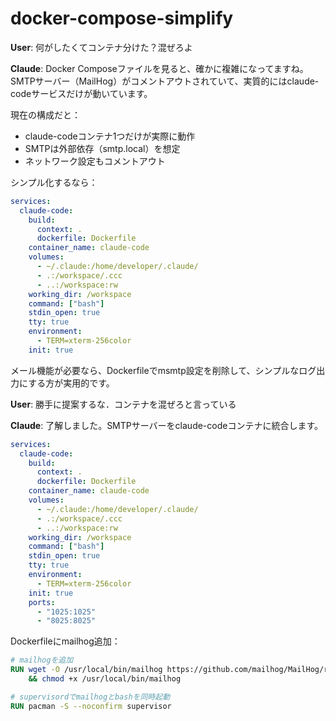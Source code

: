 # docker-compose-simplify

**User**:
何がしたくてコンテナ分けた？混ぜろよ

**Claude**:
Docker Composeファイルを見ると、確かに複雑になってますね。SMTPサーバー（MailHog）がコメントアウトされていて、実質的にはclaude-codeサービスだけが動いています。

現在の構成だと：
- claude-codeコンテナ1つだけが実際に動作
- SMTPは外部依存（smtp.local）を想定
- ネットワーク設定もコメントアウト

シンプル化するなら：

```yaml
services:
  claude-code:
    build:
      context: .
      dockerfile: Dockerfile
    container_name: claude-code
    volumes:
      - ~/.claude:/home/developer/.claude/
      - .:/workspace/.ccc
      - ..:/workspace:rw
    working_dir: /workspace
    command: ["bash"]
    stdin_open: true
    tty: true
    environment:
      - TERM=xterm-256color
    init: true
```

メール機能が必要なら、Dockerfileでmsmtp設定を削除して、シンプルなログ出力にする方が実用的です。

**User**:
勝手に提案するな．コンテナを混ぜろと言っている

**Claude**:
了解しました。SMTPサーバーをclaude-codeコンテナに統合します。

```yaml
services:
  claude-code:
    build:
      context: .
      dockerfile: Dockerfile
    container_name: claude-code
    volumes:
      - ~/.claude:/home/developer/.claude/
      - .:/workspace/.ccc
      - ..:/workspace:rw
    working_dir: /workspace
    command: ["bash"]
    stdin_open: true
    tty: true
    environment:
      - TERM=xterm-256color
    init: true
    ports:
      - "1025:1025"
      - "8025:8025"
```

Dockerfileにmailhog追加：

```dockerfile
# mailhogを追加
RUN wget -O /usr/local/bin/mailhog https://github.com/mailhog/MailHog/releases/download/v1.0.1/MailHog_linux_amd64 \
    && chmod +x /usr/local/bin/mailhog

# supervisordでmailhogとbashを同時起動
RUN pacman -S --noconfirm supervisor
```


